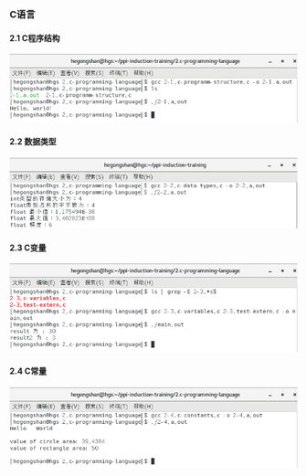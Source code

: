 ### C语言

#### 2.1 C程序结构

![C程序结构](../img/2-1.c-program-structure.png)

#### 2.2 数据类型

![数据类型](../img/2-2.c-data-types.png)

#### 2.3 C变量

![变量](../img/2-3.c-variables.png)

#### 2.4 C常量

![常量](../img/2-4.c-constants.png)
